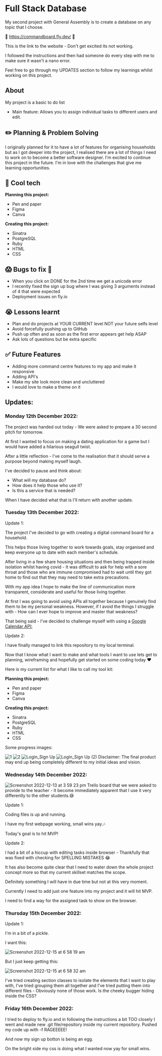 # Full Stack Database
My second project with General Assembly is to create a database on any topic that I choose.

:link: https://commandboard.fly.dev/ :link:

This is the link to the website - Don't get excited its not working.

I followed the instructions and then had someone do every step with me to make sure it wasn't a nano error.

Feel free to go through my UPDATES section to follow my learnings whilst working on this project.


## About

My project is a basic to do list
- Main feature: Allows you to assign individual tasks to different users and edit.

## :pencil2: Planning & Problem Solving

I originally planned for it to have a lot of features for organising households but as I got deeper into the project, I realised there are a lot of things I need to work on to become a better software designer.
I'm excited to continue this project in the future. I'm in love with the challenges that give me learning opportunities.

## :rocket: Cool tech

**Planning this project:**
- Pen and paper
- Figma
- Canva

**Creating this project:**
- Sinatra
- PostgreSQL
- Ruby
- HTML
- CSS

## :scream: Bugs to fix :poop:

- When you click on DONE for the 2nd time we get a unicode error
- I recently fixed the sign up bug where I was giving 3 arguments instead of 4 that were expected
- Deployment issues on fly.io

## :sob: Lessons learnt

- Plan and do projects at YOUR CURRENT level NOT your future selfs level
- Avoid forcefully pushing up to GitHub
- Push up often and as soon as the first error appears get help ASAP 
- Ask lots of questions but be extra specific

## :white_check_mark: Future Features

- Adding more command centre features to my app and make it responsive
- Adding API's 
- Make my site look more clean and uncluttered
- I would love to make a theme on it

## Updates:

### Monday 12th December 2022:

The project was handed out today - We were asked to prepare a 30 second pitch for tomorrow.

At first I wanted to focus on making a dating application for a game but I would have added a hilarious seagull twist.

After a little reflection - I've come to the realisation that it should serve a purpose beyond making myself laugh.

I've decided to pause and think about:
- What will my database do?
- How does it help those who use it?
- Is this a service that is needed?

When I have decided what that is I'll return with another update.

### Tuesday 13th December 2022:

Update 1: 

The project I've decided to go with creating a digital command board for a household.

This helps those living together to work towards goals, stay organised and keep everyone up to date with each member's schedule.

After living in a few share housing situations and then being trapped inside isolation whilst having covid - It was difficult to ask for help with a sore throat and those who are immune compromised had to wait until they got home to find out that they may need to take extra precautions.

With my app idea I hope to make the line of communication more transparent, considerate and useful for those living together.

At first I was going to avoid using APIs all together because I genuinely find them to be my personal weakness. However, if I avoid the things I struggle with - How can I ever hope to improve and master that weakness? 

That being said - I've decided to challenge myself with using a [Google Calendar API:](https://developers.google.com/calendar)

Update 2: 

I have finally managed to link this repository to my local terminal.

Now that I know what I want to make and what tools I want to use lets get to planning, wireframing and hopefully get started on some coding today :heart: 

Here is my current list for what I like to call my tool kit:

**Planning this project:**
- Pen and paper
- Figma
- Canva

**Creating this project:**
- Sinatra
- PostgreSQL
- Ruby
- HTML
- CSS

Some progress images:
	
![1](https://user-images.githubusercontent.com/116997107/207234618-55156e49-d86b-4988-8739-8f41ed562711.png)
![2](https://user-images.githubusercontent.com/116997107/207234652-c66b143a-8a57-4c00-a4bb-f1d44dcbbdc5.png)
![Login_Sign Up](https://user-images.githubusercontent.com/116997107/207234667-676f4252-a32e-41a0-bddc-fc078d7d3c83.png)
![Login_Sign Up (2)](https://user-images.githubusercontent.com/116997107/207234677-7d7ad59e-5687-4edf-ade4-d501a6fb3e86.png)
Disclaimer: The final product may end up being completely different to my initial ideas and vision.

### Wednesday 14th December 2022:
![Screenshot 2022-12-13 at 3 59 23 pm](https://user-images.githubusercontent.com/116997107/207442147-f214ffe7-ac1b-4309-9916-96e0712a9ea9.png)
Trello board that we were asked to provide to the teacher - It become immediately apparent that I use it very differently to the other students.:sweat_smile:

Update 1: 

Coding files is up and running.

I have my first webpage working, small wins yay.:notes:

Today's goal is to hit MVP!


Update 2: 

I had a bit of a hiccup with editing tasks inside browser - Thankfully that was fixed with checking for SPELLING MISTAKES :joy:

It has also become quite clear that I need to water down the whole project concept more so that my current skillset matches the scope.

Definitely something I will have in due time but not at this very moment. 

Currently I need to add just one feature into my project and it will hit MVP.

I need to find a way for the assigned task to show on the browser.

### Thursday 15th December 2022:

Update 1:

I'm in a bit of a pickle.

I want this:

![Screenshot 2022-12-15 at 6 58 19 am](https://user-images.githubusercontent.com/116997107/207713386-861518d3-d2ac-459c-84ed-1c8ff8e54ad7.png)


But I just keep getting this:

![Screenshot 2022-12-15 at 6 58 32 am](https://user-images.githubusercontent.com/116997107/207713451-d97d833b-1cbd-4e0a-9650-d452dddd7abd.png)


I've tried creating section classes to isolate the elements that I want to play with, I've tried grouping them all together and I've tried putting them into different files - Obviously none of those work. Is the cheeky bugger hiding inside the CSS?

### Friday 16th December 2022:

I tried to deploy to fly.io and in following the instructions a bit TOO closely I went and made new .git file/repository inside my current repository. Pushed my code up with -f RAGEEEEE!

And now my sign up botton is being an egg. 

On the bright side my css is doing what I wanted now yay for small wins.



